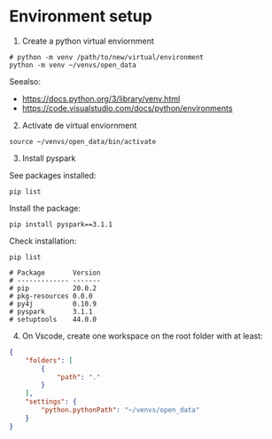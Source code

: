# Environment setup

1. Create a python virtual enviornment 

```shell
# python -m venv /path/to/new/virtual/environment
python -m venv ~/venvs/open_data
```

Seealso: 
- https://docs.python.org/3/library/venv.html
- https://code.visualstudio.com/docs/python/environments

2. Activate de virtual enviornment

```shell
source ~/venvs/open_data/bin/activate
```

3. Install pyspark

See packages installed:

```shell
pip list
```
Install the package:

```shell
pip install pyspark==3.1.1
```

Check installation:

```shell
pip list

# Package       Version
# ------------- -------
# pip           20.0.2 
# pkg-resources 0.0.0  
# py4j          0.10.9 
# pyspark       3.1.1  
# setuptools    44.0.0 
```

4. On Vscode, create one workspace on the root folder with at least:

```json
{
	"folders": [
		{
			"path": "."
		}
	],
	"settings": {
		"python.pythonPath": "~/venvs/open_data"
	}
}
```